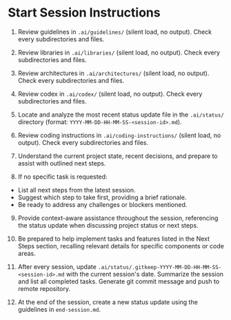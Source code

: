 # Start Session Instructions

1. Review guidelines in `.ai/guidelines/` (silent load, no output). Check every subdirectories and files.

2. Review libraries in `.ai/libraries/` (silent load, no output). Check every subdirectories and files.

3. Review architectures in `.ai/architectures/` (silent load, no output). Check every subdirectories and files.

4. Review codex in `.ai/codex/` (silent load, no output). Check every subdirectories and files.

5. Locate and analyze the most recent status update file in the `.ai/status/` directory (format: `YYYY-MM-DD-HH-MM-SS-<session-id>.md`).

6. Review coding instructions in `.ai/coding-instructions/` (silent load, no output). Check every subdirectories and files.

7. Understand the current project state, recent decisions, and prepare to assist with outlined next steps.

8. If no specific task is requested:

- List all next steps from the latest session.
- Suggest which step to take first, providing a brief rationale.
- Be ready to address any challenges or blockers mentioned.

9. Provide context-aware assistance throughout the session, referencing the status update when discussing project status or next steps.

10. Be prepared to help implement tasks and features listed in the Next Steps section, recalling relevant details for specific components or code areas.

11. After every session, update `.ai/status/.gitkeep-YYYY-MM-DD-HH-MM-SS-<session-id>.md` with the current session's date. Summarize the session and list all completed tasks. Generate git commit message and push to remote repository.

12. At the end of the session, create a new status update using the guidelines in `end-session.md`.
